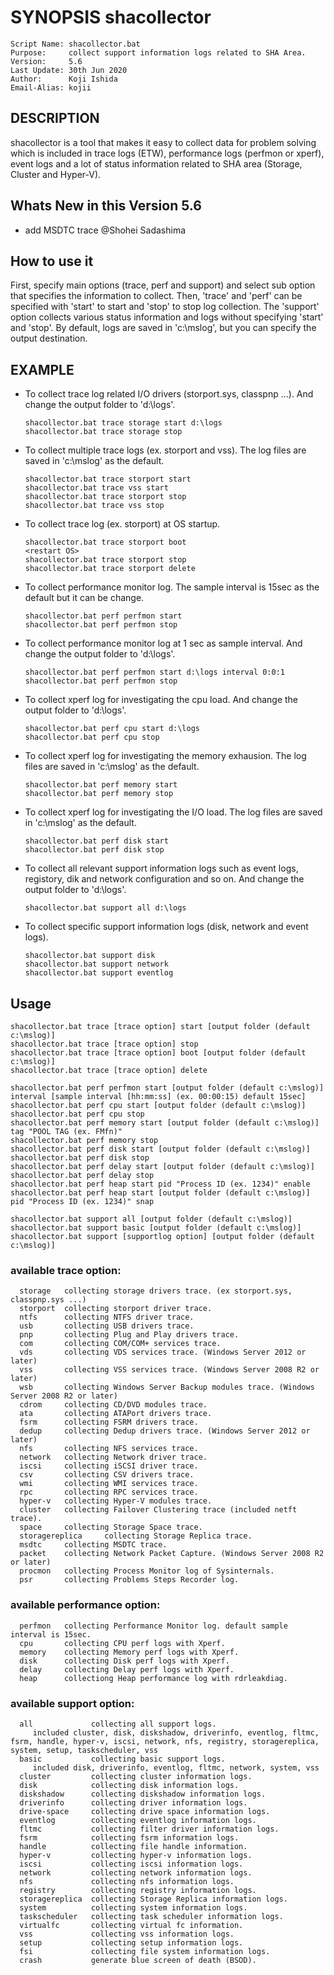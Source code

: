 # SYNOPSIS shacollector
    Script Name: shacollector.bat
    Purpose:     collect support information logs related to SHA Area. 
    Version:     5.6
    Last Update: 30th Jun 2020
    Author:      Koji Ishida
    Email-Alias: kojii

## DESCRIPTION
shacollector is a tool that makes it easy to collect data for problem solving which is included in trace logs (ETW), 
performance logs (perfmon or xperf), event logs and a lot of status information related to SHA area (Storage, Cluster and Hyper-V).

## Whats New in this Version 5.6
  - add MSDTC trace @Shohei Sadashima

## How to use it
First, specify main options (trace, perf and support) and select sub option that specifies the information to collect. 
Then, 'trace' and 'perf' can be specified with 'start' to start and 'stop' to stop log collection. 
The 'support' option collects various status information and logs without specifying 'start' and 'stop'. 
By default, logs are saved in 'c:\mslog', but you can specify the output destination.

## EXAMPLE
* To collect trace log related I/O drivers (storport.sys, classpnp ...). 
  And change the output folder to 'd:\logs'.
 
      shacollector.bat trace storage start d:\logs
      shacollector.bat trace storage stop

* To collect multiple trace logs (ex. storport and vss). The log files are saved in 'c:\mslog' as the default.

      shacollector.bat trace storport start
      shacollector.bat trace vss start
      shacollector.bat trace storport stop
      shacollector.bat trace vss stop

* To collect trace log (ex. storport) at OS startup.

      shacollector.bat trace storport boot
      <restart OS>
      shacollector.bat trace storport stop
      shacollector.bat trace storport delete

* To collect performance monitor log. The sample interval is 15sec as the default but it can be change.

      shacollector.bat perf perfmon start
      shacollector.bat perf perfmon stop

* To collect performance monitor log at 1 sec as sample interval. And change the output folder to 'd:\logs'.

      shacollector.bat perf perfmon start d:\logs interval 0:0:1
      shacollector.bat perf perfmon stop

* To collect xperf log for investigating the cpu load. And change the output folder to 'd:\logs'.

      shacollector.bat perf cpu start d:\logs
      shacollector.bat perf cpu stop

* To collect xperf log for investigating the memory exhausion. The log files are saved in 'c:\mslog' as the default.

      shacollector.bat perf memory start
      shacollector.bat perf memory stop

* To collect xperf log for investigating the I/O load. The log files are saved in 'c:\mslog' as the default.

      shacollector.bat perf disk start
      shacollector.bat perf disk stop

* To collect all relevant support information logs such as event logs, registory, dik and network configuration and so on. And change the output folder to 'd:\logs'.

      shacollector.bat support all d:\logs

* To collect specific support information logs (disk, network and event logs). 

      shacollector.bat support disk
      shacollector.bat support network
      shacollector.bat support eventlog

## Usage
    shacollector.bat trace [trace option] start [output folder (default c:\mslog)]
    shacollector.bat trace [trace option] stop
    shacollector.bat trace [trace option] boot [output folder (default c:\mslog)]
    shacollector.bat trace [trace option] delete
    
    shacollector.bat perf perfmon start [output folder (default c:\mslog)] interval [sample interval [hh:mm:ss] (ex. 00:00:15) default 15sec]
    shacollector.bat perf cpu start [output folder (default c:\mslog)]
    shacollector.bat perf cpu stop
    shacollector.bat perf memory start [output folder (default c:\mslog)] tag "POOL TAG (ex. FMfn)"
    shacollector.bat perf memory stop
    shacollector.bat perf disk start [output folder (default c:\mslog)]
    shacollector.bat perf disk stop
    shacollector.bat perf delay start [output folder (default c:\mslog)]
    shacollector.bat perf delay stop
    shacollector.bat perf heap start pid "Process ID (ex. 1234)" enable
    shacollector.bat perf heap start [output folder (default c:\mslog)] pid "Process ID (ex. 1234)" snap
    
    shacollector.bat support all [output folder (default c:\mslog)]
    shacollector.bat support basic [output folder (default c:\mslog)]
    shacollector.bat support [supportlog option] [output folder (default c:\mslog)]

### available trace option:
      storage   collecting storage drivers trace. (ex storport.sys, classpnp.sys ...)
      storport  collecting storport driver trace.
      ntfs      collecting NTFS driver trace.
      usb       collecting USB drivers trace.
      pnp       collecting Plug and Play drivers trace.
      com       collecting COM/COM+ services trace.
      vds       collecting VDS services trace. (Windows Server 2012 or later)
      vss       collecting VSS services trace. (Windows Server 2008 R2 or later)
      wsb       collecting Windows Server Backup modules trace. (Windows Server 2008 R2 or later)
      cdrom     collecting CD/DVD modules trace.
      ata       collecting ATAPort drivers trace.
      fsrm      collecting FSRM drivers trace.
      dedup     collecting Dedup drivers trace. (Windows Server 2012 or later)
      nfs       collecting NFS services trace.
      network   collecting Network driver trace.
      iscsi     collecting iSCSI driver trace.
      csv       collecting CSV drivers trace.
      wmi       collecting WMI services trace.
      rpc       collecting RPC services trace.
      hyper-v   collecting Hyper-V modules trace.
      cluster   collecting Failover Clustering trace (included netft trace).
      space     collecting Storage Space trace.
      storagereplica     collecting Storage Replica trace.
      msdtc     collecting MSDTC trace.
      packet    collecting Network Packet Capture. (Windows Server 2008 R2 or later)
      procmon   collecting Process Monitor log of Sysinternals.
      psr       collecting Problems Steps Recorder log.

### available performance option:
      perfmon   collecting Performance Monitor log. default sample interval is 15sec.
      cpu       collecting CPU perf logs with Xperf.
      memory    collecting Memory perf logs with Xperf.
      disk      collecting Disk perf logs with Xperf.
      delay     collecting Delay perf logs with Xperf.
      heap      collectiong Heap performance log with rdrleakdiag.

### available support option:
      all             collecting all support logs.
         included cluster, disk, diskshadow, driverinfo, eventlog, fltmc, fsrm, handle, hyper-v, iscsi, network, nfs, registry, storagereplica, system, setup, taskscheduler, vss
      basic           collecting basic support logs.
         included disk, driverinfo, eventlog, fltmc, network, system, vss
      cluster         collecting cluster information logs.
      disk            collecting disk information logs.
      diskshadow      collecting diskshadow information logs.
      driverinfo      collecting driver information logs.
      drive-space     collecting drive space information logs.
      eventlog        collecting eventlog information logs.
      fltmc           collecting filter driver information logs.
      fsrm            collecting fsrm information logs.
      handle          collecting file handle information.
      hyper-v         collecting hyper-v information logs.
      iscsi           collecting iscsi information logs.
      network         collecting network information logs.
      nfs             collecting nfs information logs.
      registry        collecting registry information logs.
      storagereplica  collecting Storage Replica information logs.
      system          collecting system information logs.
      taskscheduler   collecting task scheduler information logs.
      virtualfc       collecting virtual fc information.
      vss             collecting vss information logs.
      setup           collecting setup information logs.
      fsi             collecting file system information logs.
      crash           generate blue screen of death (BSOD).
